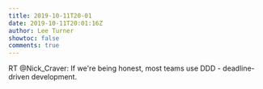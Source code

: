 ```yaml
---
title: 2019-10-11T20-01
date: 2019-10-11T20:01:16Z
author: Lee Turner
showtoc: false
comments: true
---
```


RT @Nick_Craver: If we're being honest, most teams use DDD - deadline-driven development.

